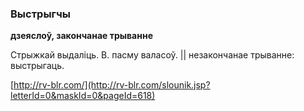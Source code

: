 ### Выстрыгчы
**дзеяслоў, закончанае трыванне**

Стрыжкай выдаліць. В. пасму валасоў. || незакончанае трыванне: выстрыгаць.

<a rel="author">[http://rv-blr.com/](http://rv-blr.com/slounik.jsp?letterId=0&maskId=0&pageId=618)</a>
